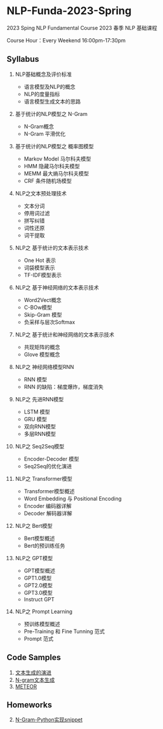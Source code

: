 # NLP-Funda-2023-Spring
2023 Sping NLP Fundamental Course
2023 春季 NLP 基础课程

Course Hour：Every Weekend 16:00pm-17:30pm

## Syllabus

1. NLP基础概念及评价标准
    - 语言模型及NLP的概念
    - NLP的度量指标
    - 语言模型生成文本的思路

2. 基于统计的NLP模型之 N-Gram
    - N-Gram概念
    - N-Gram 平滑优化

3. 基于统计的NLP模型之 概率图模型
    - Markov Model 马尔科夫模型
    - HMM 隐藏马尔科夫模型
    - MEMM 最大熵马尔科夫模型
    - CRF 条件随机场模型

4. NLP之文本预处理技术
    - 文本分词
    - 停用词过滤
    - 拼写纠错
    - 词性还原
    - 词干提取

5. NLP之 基于统计的文本表示技术
    - One Hot 表示
    - 词袋模型表示
    - TF-IDF模型表示

6. NLP之 基于神经网络的文本表示技术
    - Word2Vect概念
    - C-BOw模型
    - Skip-Gram 模型
    - 负采样与层次Softmax

7. NLP之 基于统计和神经网络的文本表示技术
    - 共现矩阵的概念
    - Glove 模型概念

8. NLP之 神经网络模型RNN
    - RNN 模型
    - RNN 的缺陷：梯度爆炸，梯度消失

9. NLP之 先进RNN模型
    - LSTM 模型
    - GRU 模型
    - 双向RNN模型
    - 多层RNN模型

10. NLP之 Seq2Seq模型
    - Encoder-Decoder 模型
    - Seq2Seq的优化演进

11. NLP之 Transformer模型
    - Transformer模型概述
    - Word Embedding 与 Positional Encoding
    - Encoder 编码器详解
    - Decoder 解码器详解

12. NLP之 Bert模型
    - Bert模型概述
    - Bert的预训练任务

13. NLP之 GPT模型
    - GPT模型概述
    - GPT1.0模型
    - GPT2.0模型
    - GPT3.0模型
    - Instruct GPT

14. NLP之 Prompt Learning
    - 预训练模型概述
    - Pre-Training 和 Fine Tunning 范式
    - Prompt 范式


## Code Samples

1. [文本生成的演进](code/NLP基础课第一节-文本生成.ipynb)
2. [N-gram文本生成](code/NLP%E5%9F%BA%E7%A1%80%E8%AF%BE%E7%AC%AC%E4%BA%8C%E8%8A%82-N_Gram%E6%A8%A1%E5%9E%8B%E8%AE%AD%E7%BB%83%E5%8F%8A%E6%96%87%E6%9C%AC%E7%94%9F%E6%88%90.ipynb)
3. [METEOR](Related/METEOR.ipynb)

## Homeworks

2. [N-Gram-Python实现snippet](Homework/NLP%E5%9F%BA%E7%A1%80%E7%AC%AC%E4%BA%8C%E8%8A%82%E8%AF%BE%E5%90%8E%E4%BD%9C%E4%B8%9A.py)

